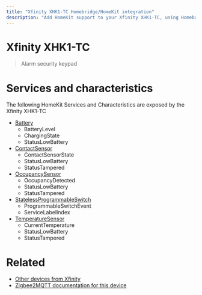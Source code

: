 ```yaml
---
title: "Xfinity XHK1-TC Homebridge/HomeKit integration"
description: "Add HomeKit support to your Xfinity XHK1-TC, using Homebridge, Zigbee2MQTT and homebridge-z2m."
---
```

<!---
This file has been GENERATED using src/docgen/docgen.ts
DO NOT EDIT THIS FILE MANUALLY!
-->
# Xfinity XHK1-TC
> Alarm security keypad


# Services and characteristics
The following HomeKit Services and Characteristics are exposed by
the Xfinity XHK1-TC

* [Battery](../../battery.md)
  * BatteryLevel
  * ChargingState
  * StatusLowBattery
* [ContactSensor](../../sensors.md)
  * ContactSensorState
  * StatusLowBattery
  * StatusTampered
* [OccupancySensor](../../sensors.md)
  * OccupancyDetected
  * StatusLowBattery
  * StatusTampered
* [StatelessProgrammableSwitch](../../action.md)
  * ProgrammableSwitchEvent
  * ServiceLabelIndex
* [TemperatureSensor](../../sensors.md)
  * CurrentTemperature
  * StatusLowBattery
  * StatusTampered


# Related
* [Other devices from Xfinity](../index.md#xfinity)
* [Zigbee2MQTT documentation for this device](https://www.zigbee2mqtt.io/devices/XHK1-TC.html)